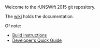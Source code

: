 Welcome to the rUNSWift 2015 git repository.

The [wiki](https://github.com/UNSWComputing/rUNSWift/wiki/) holds the documentation.

Of note:

* [Build Instructions](https://github.com/UNSWComputing/rUNSWift/wiki/Build-Instructions)
* [Developer's Quick Guide](https://github.com/UNSWComputing/rUNSWift/wiki/Developer%27s-Quick-Guide)
